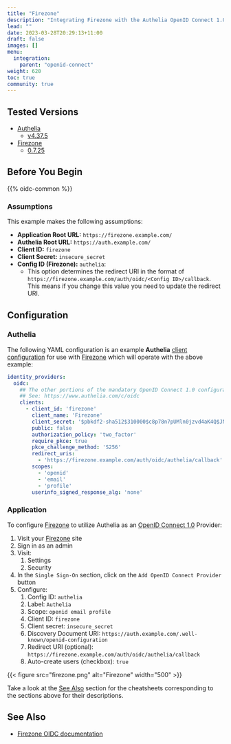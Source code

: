```yaml
---
title: "Firezone"
description: "Integrating Firezone with the Authelia OpenID Connect 1.0 Provider."
lead: ""
date: 2023-03-28T20:29:13+11:00
draft: false
images: []
menu:
  integration:
    parent: "openid-connect"
weight: 620
toc: true
community: true
---
```


## Tested Versions

* [Authelia]
  * [v4.37.5](https://github.com/authelia/authelia/releases/tag/v4.37.5)
* [Firezone]
  * [0.7.25](https://github.com/firezone/firezone/releases/tag/0.7.25)

## Before You Begin

{{% oidc-common %}}

### Assumptions

This example makes the following assumptions:

* __Application Root URL:__ `https://firezone.example.com/`
* __Authelia Root URL:__ `https://auth.example.com/`
* __Client ID:__ `firezone`
* __Client Secret:__ `insecure_secret`
* __Config ID (Firezone):__ `authelia`:
    * This option determines the redirect URI in the format of
      `https://firezone.example.com/auth/oidc/<Config ID>/callback`.
      This means if you change this value you need to update the redirect URI.

## Configuration

### Authelia

The following YAML configuration is an example __Authelia__
[client configuration](../../../configuration/identity-providers/openid-connect/clients.md) for use with [Firezone] which
will operate with the above example:

```yaml
identity_providers:
  oidc:
    ## The other portions of the mandatory OpenID Connect 1.0 configuration go here.
    ## See: https://www.authelia.com/c/oidc
    clients:
      - client_id: 'firezone'
        client_name: 'Firezone'
        client_secret: '$pbkdf2-sha512$310000$c8p78n7pUMln0jzvd4aK4Q$JNRBzwAo0ek5qKn50cFzzvE9RXV88h1wJn5KGiHrD0YKtZaR/nCb2CJPOsKaPK0hjf.9yHxzQGZziziccp6Yng'  # The digest of 'insecure_secret'.
        public: false
        authorization_policy: 'two_factor'
        require_pkce: true
        pkce_challenge_method: 'S256'
        redirect_uris:
          - 'https://firezone.example.com/auth/oidc/authelia/callback'
        scopes:
          - 'openid'
          - 'email'
          - 'profile'
        userinfo_signed_response_alg: 'none'
```

### Application

To configure [Firezone] to utilize Authelia as an [OpenID Connect 1.0] Provider:

1. Visit your [Firezone] site
2. Sign in as an admin
3. Visit:
    1. Settings
    2. Security
4. In the `Single Sign-On` section, click on the `Add OpenID Connect Provider` button
5. Configure:
   1. Config ID: `authelia`
   2. Label: `Authelia`
   3. Scope: `openid email profile`
   4. Client ID: `firezone`
   5. Client secret: `insecure_secret`
   6. Discovery Document URI: `https://auth.example.com/.well-known/openid-configuration`
   7. Redirect URI (optional): `https://firezone.example.com/auth/oidc/authelia/callback`
   8. Auto-create users (checkbox): `true`

{{< figure src="firezone.png" alt="Firezone" width="500" >}}

Take a look at the [See Also](#see-also) section for the cheatsheets corresponding to the sections above for their
descriptions.

## See Also

- [Firezone OIDC documentation](https://www.firezone.dev/docs/authenticate/oidc/)

[Authelia]: https://www.authelia.com
[Firezone]: https://www.firezone.dev
[OpenID Connect 1.0]: ../../openid-connect/introduction.md
